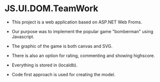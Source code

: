 # JS.UI.DOM.TeamWork

- This project is a web application based on ASP.NET Web Froms. 

- Our purpose was to implement the popular game "bomberman" using Javascript.

- The graphic of the game is both canvas and SVG. 
 
- There is also an option for rating, commenting and showing highscore. 

- Everything is stored in (localdb). 

- Code first approach is used for creating the model.
